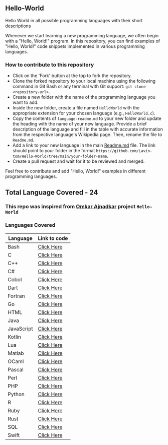 ## Hello-World
Hello World in all possible programming languages with their short descriptions

Whenever we start learning a new programming language, we often begin with a "Hello, World!" program. In this repository, you can find examples of "Hello, World!" code snippets implemented in various programming languages.

### How to contribute to this repository

- Click on the 'Fork' button at the top to fork the repository.
- Clone the forked repository to your local machine using the following command in Git Bash or any terminal with Git support: `git clone <repository-url>`.
- Create a new folder with the name of the programming language you want to add.
- Inside the new folder, create a file named `HelloWorld` with the appropriate extension for your chosen language (e.g., `HelloWorld.c`).
- Copy the contents of `language-readme.md` to your new folder and update the heading with the name of your new language. Provide a brief description of the language and fill in the table with accurate information from the respective language's Wikipedia page. Then, rename the file to `Readme.md`.
- Add a link to your new language in the main [Readme.md](https://github.com/Lavin-tom/Hello-World/blob/main/Readme.md) file. The link should point to your folder in the format `https://github.com/Lavin-tom/Hello-World/tree/main/your-folder-name`.
- Create a pull request and wait for it to be reviewed and merged.

Feel free to contribute and add "Hello, World!" examples in different programming languages.

## Total Language Covered - 24
### This repo was inspired from [Omkar Ajnadkar](https://github.com/blackbird71SR/Hello-World) project `Hello-World`

### Languages Covered
|Language|Link to code|
|-|-|
|Bash|[Click Here](https://github.com/Lavin-tom/Hello-World/tree/main/Bash)|
|C|[Click Here](https://github.com/Lavin-tom/Hello-World/tree/main/C)|
|C++|[Click Here](https://github.com/Lavin-tom/Hello-World/tree/main/C++)|
|C#|[Click Here](https://github.com/Lavin-tom/Hello-World/tree/main/C#)|
|Cobol|[Click Here](https://github.com/Lavin-tom/Hello-World/tree/main/Cobol)|
|Dart|[Click Here](https://github.com/Lavin-tom/Hello-World/tree/main/Dart)|
|Fortran|[Click Here](https://github.com/Lavin-tom/Hello-World/tree/main/Fortran)|
|Go|[Click Here](https://github.com/Lavin-tom/Hello-World/tree/main/Go)|
|HTML|[Click Here](https://github.com/Lavin-tom/Hello-World/tree/main/HTML)|
|Java|[Click Here](https://github.com/Lavin-tom/Hello-World/tree/main/Java)|
|JavaScript|[Click Here](https://github.com/Lavin-tom/Hello-World/tree/main/JavaScript)|
|Kotlin|[Click Here](https://github.com/Lavin-tom/Hello-World/tree/main/Kotlin)|
|Lua|[Click Here](https://github.com/Lavin-tom/Hello-World/tree/main/Lua)|
|Matlab|[Click Here](https://github.com/Lavin-tom/Hello-World/tree/main/Matlab)|
|OCaml|[Click Here](https://github.com/Lavin-tom/Hello-World/tree/main/OCaml)|
|Pascal|[Click Here](https://github.com/Lavin-tom/Hello-World/tree/main/Pascal)|
|Perl|[Click Here](https://github.com/Lavin-tom/Hello-World/tree/main/Perl)|
|PHP|[Click Here](https://github.com/Lavin-tom/Hello-World/tree/main/PHP)|
|Python|[Click Here](https://github.com/Lavin-tom/Hello-World/tree/main/Python)|
|R|[Click Here](https://github.com/Lavin-tom/Hello-World/tree/main/R)|
|Ruby|[Click Here](https://github.com/Lavin-tom/Hello-World/tree/main/Ruby)|
|Rust|[Click Here](https://github.com/Lavin-tom/Hello-World/tree/main/Rust)|
|SQL|[Click Here](https://github.com/Lavin-tom/Hello-World/tree/main/SQL)|
|Swift|[Click Here](https://github.com/Lavin-tom/Hello-World/tree/main/Swift)|